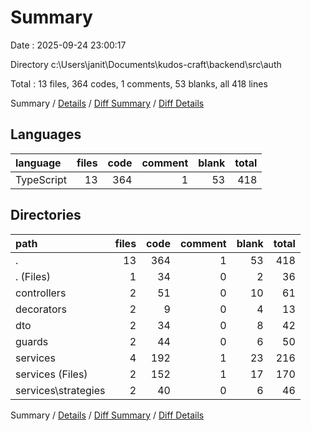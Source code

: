 # Summary

Date : 2025-09-24 23:00:17

Directory c:\\Users\\janit\\Documents\\kudos-craft\\backend\\src\\auth

Total : 13 files,  364 codes, 1 comments, 53 blanks, all 418 lines

Summary / [Details](details.md) / [Diff Summary](diff.md) / [Diff Details](diff-details.md)

## Languages
| language | files | code | comment | blank | total |
| :--- | ---: | ---: | ---: | ---: | ---: |
| TypeScript | 13 | 364 | 1 | 53 | 418 |

## Directories
| path | files | code | comment | blank | total |
| :--- | ---: | ---: | ---: | ---: | ---: |
| . | 13 | 364 | 1 | 53 | 418 |
| . (Files) | 1 | 34 | 0 | 2 | 36 |
| controllers | 2 | 51 | 0 | 10 | 61 |
| decorators | 2 | 9 | 0 | 4 | 13 |
| dto | 2 | 34 | 0 | 8 | 42 |
| guards | 2 | 44 | 0 | 6 | 50 |
| services | 4 | 192 | 1 | 23 | 216 |
| services (Files) | 2 | 152 | 1 | 17 | 170 |
| services\\strategies | 2 | 40 | 0 | 6 | 46 |

Summary / [Details](details.md) / [Diff Summary](diff.md) / [Diff Details](diff-details.md)